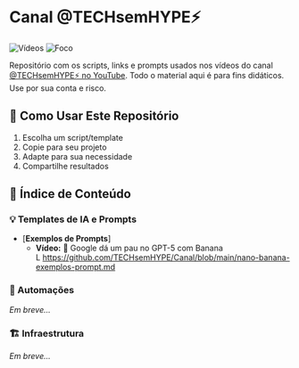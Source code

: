 # **Canal @TECHsemHYPE⚡️**
![Vídeos](https://img.shields.io/badge/Vídeos-Semanais-red)
![Foco](https://img.shields.io/badge/Foco-IA%20Prática-blue)

Repositório com os scripts, links e prompts usados nos vídeos do canal [@TECHsemHYPE⚡️ no YouTube](https://www.youtube.com/@TECHsemHYPE?sub_confirmation=1).
Todo o material aqui é para fins didáticos. Use por sua conta e risco.

## 🚀 Como Usar Este Repositório

1. Escolha um script/template
2. Copie para seu projeto
3. Adapte para sua necessidade
4. Compartilhe resultados

## **📜 Índice de Conteúdo**

### **💡 Templates de IA e Prompts**

- [**Exemplos de Prompts**]
  - **Vídeo:** 🍌 Google dá um pau no GPT-5 com Banana<br>
    L https://github.com/TECHsemHYPE/Canal/blob/main/nano-banana-exemplos-prompt.md

### **🤖 Automações**

_Em breve..._

### **🏗️ Infraestrutura**

_Em breve..._
